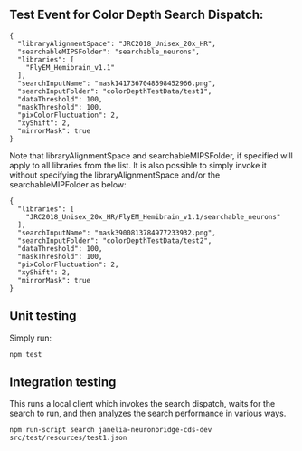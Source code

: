 ## Test Event for Color Depth Search Dispatch:

```
{
  "libraryAlignmentSpace": "JRC2018_Unisex_20x_HR",
  "searchableMIPSFolder": "searchable_neurons",
  "libraries": [
    "FlyEM_Hemibrain_v1.1"
  ],
  "searchInputName": "mask1417367048598452966.png",
  "searchInputFolder": "colorDepthTestData/test1",
  "dataThreshold": 100,
  "maskThreshold": 100,
  "pixColorFluctuation": 2,
  "xyShift": 2,
  "mirrorMask": true
}
```

Note that libraryAlignmentSpace and searchableMIPSFolder, if specified will apply to all libraries from the list.
It is also possible to simply invoke it without specifying the libraryAlignmentSpace and/or the searchableMIPFolder
as below:
```
{
  "libraries": [
    "JRC2018_Unisex_20x_HR/FlyEM_Hemibrain_v1.1/searchable_neurons"
  ],
  "searchInputName": "mask3900813784977233932.png",
  "searchInputFolder": "colorDepthTestData/test2",
  "dataThreshold": 100,
  "maskThreshold": 100,
  "pixColorFluctuation": 2,
  "xyShift": 2,
  "mirrorMask": true
}
```

## Unit testing

Simply run:
```
npm test
```

## Integration testing

This runs a local client which invokes the search dispatch, waits for the search to run, and then analyzes the search performance in various ways.

```
npm run-script search janelia-neuronbridge-cds-dev src/test/resources/test1.json
```

